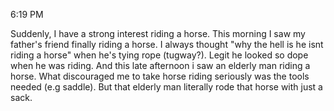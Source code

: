 
6:19 PM

Suddenly, I have a strong interest riding a horse. This morning I saw my father's friend finally riding a horse. I always thought "why the hell is he isnt riding a horse" when he's tying rope (tugway?). Legit he looked so dope when he was riding. And this late afternoon i saw an elderly man riding a horse. What discouraged me to take horse riding seriously was the tools needed (e.g saddle). But that elderly man literally rode that horse with just a sack. 